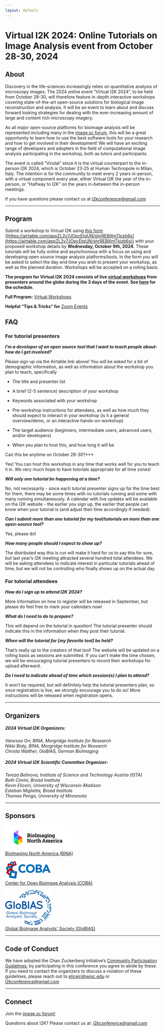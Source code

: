 ```yaml
---
layout: default
---
```


<!-- ![][image1] -->

# Virtual I2K 2024: Online Tutorials on Image Analysis event from October 28-30, 2024

## **About**

Discovery in the life-sciences increasingly relies on quantitative analysis of microscopy images. The 2024 online event “Virtual I2K 2024”, to be held from October 28-30, will therefore feature in-depth interactive workshops covering state-of-the-art open-source solutions for biological image reconstruction and analysis. It will be an event to learn about and discuss forward looking strategies for dealing with the ever-increasing amount of large and content rich microscopy imagery.

As all major open-source platforms for bioimage analysis will be represented including many in the [image.sc forum](https://forum.image.sc/), this will be a great opportunity to learn how to use the best software tools for your research and how to get involved in their development\! We will have an exciting range of developers and adopters in the field of computational image analysis participating in the workshop, both as tutors and participants.

The event is called “Virutal” since it is the virtual counterpart to the in-person I2K 2024, which is October 23-25 at Human Technopole in Milan, Italy. The intention is for the community to meet every 2 years in-person, with a virtual component every year, either Virtual I2K the year of the in-person, or “Halfway to I2K” on the years in-between the in-person meetings.

If you have questions please contact us at i2kconference@gmail.com

---

## **Program**

Submit a workshop to Virtual I2K using [this form](https://airtable.com/appZL2v7JOpcEtqUN/shrREBlIImTkizb6s) ([https://airtable.com/appZL2v7JOpcEtqUN/shrREBlIImTkizb6s](https://airtable.com/appZL2v7JOpcEtqUN/shrREBlIImTkizb6s)) with your proposed workshop details by **Wednesday, October 9th, 2024**. These tutorials will be fully online and asynchronous with a focus on using and developing open source image analysis platforms/tools.  In the form you will be asked to select the day and time you wish to present your workshop, as well as the planned duration.  Workshops will be accepted on a rolling basis.

**The program for Virtual I2K 2024 consists of live [virtual workshops](https://i2kconference.org/workshops) from presenters around the globe during the 3 days of the event. See [here](https://i2kconference.org/workshops) for the schedule.** 

**Full Program:** [Virtual Workshops](https://i2kconference.org/workshops)

**Helpful “Tips & Tricks” for** [Zoom Events](https://docs.google.com/document/d/1YNrXEx4sk5I3zdlUiREXE1sMBihcQkuVbTa-\_a7bVDg/preview)


## **FAQ**

### **For tutorial presenters**

***I’m a developer of an open source tool that I want to teach people about- how do I get involved?***

Please sign up via the Airtable link above\! You will be asked for a bit of demographic information, as well as information about the workshop you plan to teach, specifically

* The title and presenter list

* A brief (2-5 sentence) description of your workshop

* Keywords associated with your workshop

* Pre-workshop instructions for attendees, as well as how much they should expect to interact in your workshop (is it a general overview/demo, or an interactive hands-on-workshop)

* The target audience (beginners, intermediate users, advanced users, and/or developers)

* When you plan to host this, and how long it will be

Can this be anytime on October 28-30?***

Yes\! You can host this workshop in any time that works well for you to teach it in. We very much hope to have tutorials appropriate for all time zones\!

***Will only one tutorial be happening at a time?***

No, not necessarily \- since each tutorial presenter signs up for the time best for them, there may be some times with no tutorials running and some with many running simultaneously. A calendar with live updates will be available on the I2K website \- the earlier you sign up, the earlier that people can know when your tutorial is (and adjust their time accordingly if needed).

***Can I submit more than one tutorial for my tool/tutorials on more than one open-source tool?***

Yes, please do\!

***How many people should I expect to show up?***

The distributed way this is run will make it hard for us to say this for sure, but last year’s I2K meeting attracted several hundred total attendees. We will be asking attendees to indicate interest in particular tutorials ahead of time, but we will not be controlling who finally shows up on the actual day.

### **For tutorial attendees**

***How do I sign up to attend I2K 2024?***

More information on how to register will be released in September, but please do feel free to mark your calendars now\!

***What do I need to do to prepare?***

This will depend on the tutorial in question\! The tutorial presenter should indicate this in the information when they post their tutorial.

***When will the tutorial for \[my favorite tool\] be held?***

That’s really up to the creators of that tool\! The website will be updated on a rolling basis as sessions are submitted. If you can’t make the time chosen, we will be encouraging tutorial presenters to record their workshops for upload afterward.

***Do I need to indicate ahead of time which session(s) I plan to attend?***

It won’t be required, but will definitely help the tutorial presenters plan, so once registration is live, we strongly encourage you to do so\! More instructions will be released when registration opens.

---

## **Organizers**

##### ***2024 Virtual I2K Organizers:***

*Vanessa Orr, BINA, Morgridge Institute for Research*  
*Nikki Bialy, BINA, Morgridge Institute for Research*  
*Christa Walther, GloBIAS, German BioImaging*

##### ***2024 Virtual I2K Scientific Committee Organizer:***

*Tereza Belinova, Institute of Science and Technology Austria (ISTA)*  
*Beth Cimini, Broad Institute*  
*Kevin Eliceiri, University of Wisconsin-Madison*  
*Esteban Miglietta, Broad Institute*   
*Thomas Pengo, University of Minnesota*

---

## **Sponsors**

  <a href="https://www.bioimagingnorthamerica.org/"><img src="assets/images/bina-logo.png" alt="Bioimaging North America"></a> 
  <br>
  [BioImaging North America (BINA)](https://www.bioimagingna.org/)
  <br>

  <a href="https://openbioimageanalysis.org/"><img src="assets/images/COBA-logo_600px.png" alt="Center for Open Bioimage Analysis" width=150></a> 
    <br>
  [Center for Open Bioimage Analysis (COBA)](https://openbioimageanalysis.org/)
  <br>

  <a href="https://www.globias.org/"><img src="assets/images/GloBIAS-colors.png" alt="	Global BioImage Analysts' Society" width=150></a> 
    <br>
  [	Global BioImage Analysts' Society (GloBIAS)](https://www.globias.org/)

---

## **Code of Conduct**

We have adopted the Chan Zuckerberg Initiative’s [Community Participation Guidelines](https://chanzuckerberg.com/ethics-policies/community-participation-guidelines/); by participating in this conference you agree to abide by these. If you need to contact the organizers to discuss a violation of these guidelines, please reach out to eliceiri@wisc.edu or i2kconference@gmail.com

---

## **Connect**

Join the [image.sc forum\!](https://forum.image.sc/)

Questions about I2K? Please contact us at: i2kconference@gmail.com
